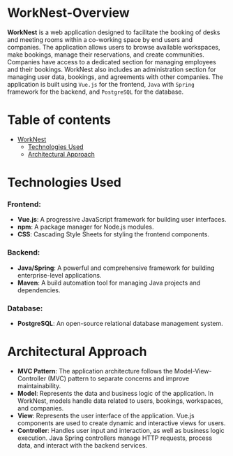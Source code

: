 # WorkNest-Overview
**WorkNest** is a web application designed to facilitate the booking of desks and meeting rooms within a co-working space by end users and companies. The application allows users to browse available workspaces, make bookings, manage their reservations, and create communities. Companies have access to a dedicated section for managing employees and their bookings. WorkNest also includes an administration section for managing user data, bookings, and agreements with other companies. The application is built using `Vue.js` for the frontend, `Java` with `Spring` framework for the backend, and `PostgreSQL` for the database.


# Table of contents

- [WorkNest](#worknest-overview)
  -  [Technologies Used](#technologies-used)
  -  [Architectural Approach](#architectural-approach)

# Technologies Used
### Frontend:

- **Vue.js**: A progressive JavaScript framework for building user interfaces.
- **npm**: A package manager for Node.js modules.
- **CSS**: Cascading Style Sheets for styling the frontend components.

### Backend:

- **Java/Spring**: A powerful and comprehensive framework for building enterprise-level applications.
- **Maven**: A build automation tool for managing Java projects and dependencies.


### Database:

- **PostgreSQL**: An open-source relational database management system.

# Architectural Approach
- **MVC Pattern**: The application architecture follows the Model-View-Controller (MVC) pattern to separate concerns and improve maintainability.
- **Model**: Represents the data and business logic of the application. In WorkNest, models handle data related to users, bookings, workspaces, and companies.
- **View**: Represents the user interface of the application. Vue.js components are used to create dynamic and interactive views for users.
- **Controller**: Handles user input and interaction, as well as business logic execution. Java Spring controllers manage HTTP requests, process data, and interact with the backend services.
